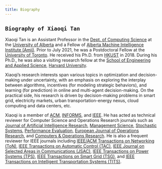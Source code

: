 ```yaml
---
title: Biography
---
```




## `Biography of Xiaoqi Tan`

Xiaoqi Tan is an Assistant Professor in the [Dept. of Computing Science](https://www.ualberta.ca/computing-science/index.html) at the [University of Alberta](https://www.ualberta.ca/index.html) and a Fellow of [Alberta Machine Intelligence Institute (Amii)](https://www.amii.ca/). Prior to July 2021, he was a Postdoctoral Fellow at the [University of Toronto](https://www.utoronto.ca/). He received his Ph.D.  from [HKUST](https://hkust.edu.hk/) in 2018. During his Ph.D.,  he was also a visiting research fellow at the [School of Engineering and Applied Science](https://www.seas.harvard.edu/), [Harvard University](https://harvard.edu).  


Xiaoqi’s research interests span various topics in optimization and decision-making under uncertainty, with an emphasis on exploring the interplay between algorithms, incentives (for modeling strategic behaviors), and learning (for prediction) in online and multi-agent decision-making. On the practical side, his research is driven by decision-making problems in smart grid, electricity markets, urban transportation-energy nexus, cloud computing and data centers, etc.

Xiaoqi is a member of [ACM](https://www.acm.org/), [INFORMS](https://www.informs.org/), and [IEEE](https://www.ieee.org/). He has acted as technical reviewer for Computer Science and Operations Research journals such as [Journal of Artificial Intelligence Research](https://www.jair.org/index.php/jair), [Management Science](https://pubsonline.informs.org/journal/mnsc), [Stochastic Systems](https://pubsonline.informs.org/journal/stsy), [Performance Evaluation](https://www.journals.elsevier.com/performance-evaluation), [European Journal of Operations Research](https://www.journals.elsevier.com/european-journal-of-operational-research), and [Computers & Operations Research](https://www.journals.elsevier.com/computers-and-operations-research). He is also a frequent reviewer for IEEE journals  including [IEEE/ACM Transactions on Networking (ToN)](https://ieeexplore.ieee.org/xpl/RecentIssue.jsp?punumber=90), [IEEE Transactions on Automatic Control (TAC)](https://ieeexplore.ieee.org/xpl/RecentIssue.jsp?punumber=9), [IEEE Journal on Selected Areas in Communications (JSAC)](https://ieeexplore.ieee.org/xpl/RecentIssue.jsp?punumber=49), [IEEE Transactions on Power Systems (TPS)](https://ieeexplore.ieee.org/xpl/RecentIssue.jsp?punumber=59), [IEEE Transactions on Smart Grid (TSG)](https://ieeexplore.ieee.org/xpl/RecentIssue.jsp?punumber=5165411), and [IEEE Transactions on Intelligent Transportation Systems (TITS)](https://ieeexplore.ieee.org/xpl/RecentIssue.jsp?punumber=6979). 